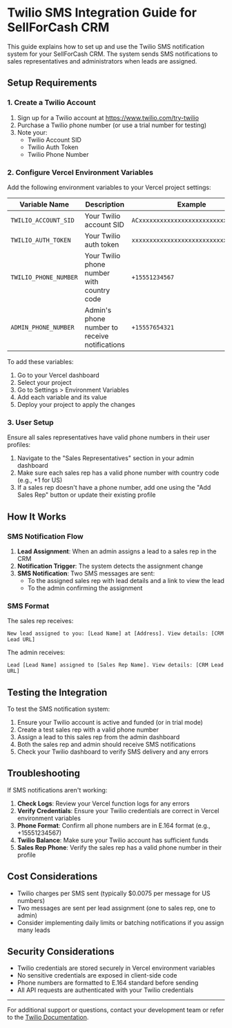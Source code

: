 # Twilio SMS Integration Guide for SellForCash CRM

This guide explains how to set up and use the Twilio SMS notification system for your SellForCash CRM. The system sends SMS notifications to sales representatives and administrators when leads are assigned.

## Setup Requirements

### 1. Create a Twilio Account

1. Sign up for a Twilio account at https://www.twilio.com/try-twilio
2. Purchase a Twilio phone number (or use a trial number for testing)
3. Note your:
   - Twilio Account SID
   - Twilio Auth Token
   - Twilio Phone Number

### 2. Configure Vercel Environment Variables

Add the following environment variables to your Vercel project settings:

| Variable Name | Description | Example |
|---------------|-------------|---------|
| `TWILIO_ACCOUNT_SID` | Your Twilio account SID | `ACxxxxxxxxxxxxxxxxxxxxxxxxxxxxxxxx` |
| `TWILIO_AUTH_TOKEN` | Your Twilio auth token | `xxxxxxxxxxxxxxxxxxxxxxxxxxxxxxxx` |
| `TWILIO_PHONE_NUMBER` | Your Twilio phone number with country code | `+15551234567` |
| `ADMIN_PHONE_NUMBER` | Admin's phone number to receive notifications | `+15557654321` |

To add these variables:
1. Go to your Vercel dashboard
2. Select your project
3. Go to Settings > Environment Variables
4. Add each variable and its value
5. Deploy your project to apply the changes

### 3. User Setup

Ensure all sales representatives have valid phone numbers in their user profiles:

1. Navigate to the "Sales Representatives" section in your admin dashboard
2. Make sure each sales rep has a valid phone number with country code (e.g., +1 for US)
3. If a sales rep doesn't have a phone number, add one using the "Add Sales Rep" button or update their existing profile

## How It Works

### SMS Notification Flow

1. **Lead Assignment**: When an admin assigns a lead to a sales rep in the CRM
2. **Notification Trigger**: The system detects the assignment change
3. **SMS Notification**: Two SMS messages are sent:
   - To the assigned sales rep with lead details and a link to view the lead
   - To the admin confirming the assignment

### SMS Format

The sales rep receives:
```
New lead assigned to you: [Lead Name] at [Address]. View details: [CRM Lead URL]
```

The admin receives:
```
Lead [Lead Name] assigned to [Sales Rep Name]. View details: [CRM Lead URL]
```

## Testing the Integration

To test the SMS notification system:

1. Ensure your Twilio account is active and funded (or in trial mode)
2. Create a test sales rep with a valid phone number
3. Assign a lead to this sales rep from the admin dashboard
4. Both the sales rep and admin should receive SMS notifications
5. Check your Twilio dashboard to verify SMS delivery and any errors

## Troubleshooting

If SMS notifications aren't working:

1. **Check Logs**: Review your Vercel function logs for any errors
2. **Verify Credentials**: Ensure your Twilio credentials are correct in Vercel environment variables
3. **Phone Format**: Confirm all phone numbers are in E.164 format (e.g., +15551234567)
4. **Twilio Balance**: Make sure your Twilio account has sufficient funds
5. **Sales Rep Phone**: Verify the sales rep has a valid phone number in their profile

## Cost Considerations

- Twilio charges per SMS sent (typically $0.0075 per message for US numbers)
- Two messages are sent per lead assignment (one to sales rep, one to admin)
- Consider implementing daily limits or batching notifications if you assign many leads

## Security Considerations

- Twilio credentials are stored securely in Vercel environment variables
- No sensitive credentials are exposed in client-side code
- Phone numbers are formatted to E.164 standard before sending
- All API requests are authenticated with your Twilio credentials

---

For additional support or questions, contact your development team or refer to the [Twilio Documentation](https://www.twilio.com/docs/sms).